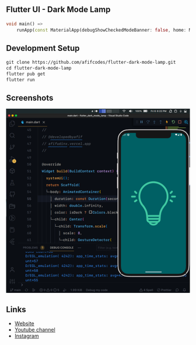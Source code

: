 ## Flutter UI - Dark Mode Lamp

```dart
void main() =>
    runApp(const MaterialApp(debugShowCheckedModeBanner: false, home: MyApp()));
```

## Development Setup
```
git clone https://github.com/afifcodes/flutter-dark-mode-lamp.git
cd flutter-dark-mode-lamp
flutter pub get
flutter run
```

## Screenshots
<img src="screenshots/1.png" />

## Links

* [Website](https://afifcodes.vercel.app)
* [Youtube channel](https://youtube.com/afifcodes)
* [Instagram](https://instagram.com/afifcodes)
